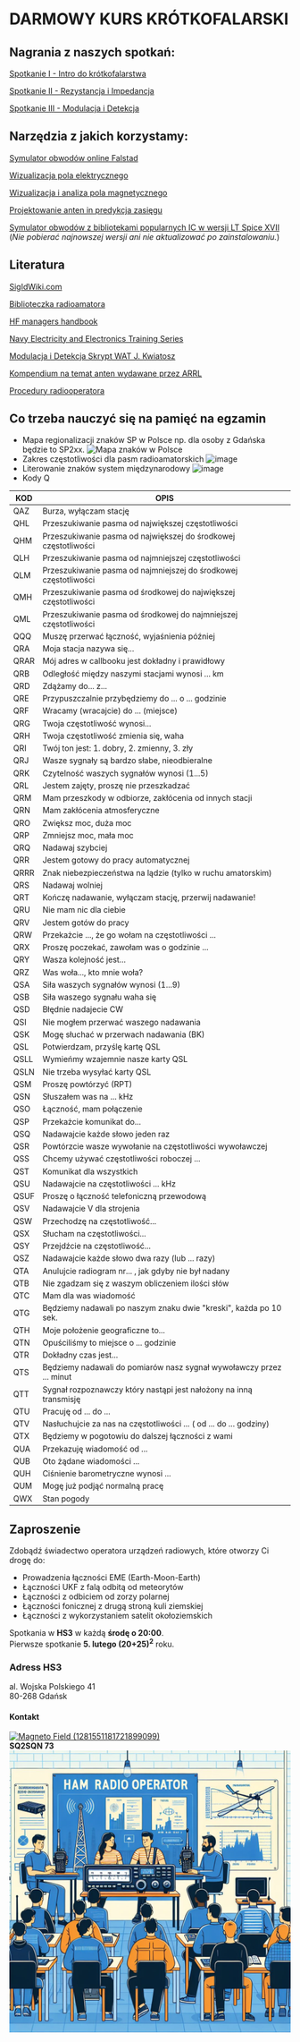 # DARMOWY KURS KRÓTKOFALARSKI
## Nagrania z naszych spotkań:
[Spotkanie I - Intro do krótkofalarstwa](https://www.youtube.com/watch?v=U8DDvWzYUmg)

[Spotkanie II - Rezystancja i Impedancja](https://www.youtube.com/watch?v=0uvwHRL_vDw)

[Spotkanie III - Modulacja i Detekcja](https://www.youtube.com/watch?v=NcmU-nrxx9w)

## Narzędzia z jakich korzystamy:
[Symulator obwodów online Falstad](https://www.falstad.com/circuit/circuitjs.html)

[Wizualizacja pola elektrycznego](https://www.falstad.com/vector3de/vector3de.html)

[Wizualizacja i analiza pola magnetycznego](https://www.femm.info/wiki/HomePage)

[Projektowanie anten in predykcja zasięgu](https://www.qsl.net/4nec2/)

[Symulator obwodów z bibliotekami popularnych IC w wersji LT Spice XVII](https://ltspice.analog.com/software/LTspice64.exe)
 (_Nie pobierać najnowszej wersji ani nie aktualizować po zainstalowaniu._)

## Literatura
[SigIdWiki.com](https://www.sigidwiki.com/wiki/Signal_Identification_Guide)

[Biblioteczka radioamatora](http://www.swiatradio.com.pl/virtual/modules.php?name=Sections&sop=listarticles&secid=2)

[HF managers handbook](https://www.iaru-r1.org/wp-content/uploads/2019/08/hf_managers_handbook_v9.pdf)

[Navy Electricity and Electronics Training Series](http://oemcomm.org/navy-electricity-and-electronics-training-series/)

[Modulacja i Detekcja Skrypt WAT J. Kwiatosz](https://docer.pl/doc/neccsn1)

[Kompendium na temat anten wydawane przez ARRL](https://qsl.net/w/wb4bxw//books/ARRL_Antenna_Book_21st_Edition.pdf)

[Procedury radiooperatora](https://www.astrouw.edu.pl/~simkoz/SQ5SCY/Etyka_dla_krotkofalowcow.pdf)
## Co trzeba nauczyć się na pamięć na egzamin
- Mapa regionalizacji znaków SP w Polsce np. dla osoby z Gdańska będzie to SP2xx.
![Mapa znaków w Polsce](https://github.com/user-attachments/assets/278a523e-b3da-4498-9565-dd2f4a003015)
- Zakres częstotliwości dla pasm radioamatorskich
![image](https://github.com/user-attachments/assets/b92b7fdb-42dc-4745-ade2-0feda5313a5d)
- Literowanie znaków system międzynarodowy
![image](https://github.com/user-attachments/assets/5fe4f1d7-df17-44e6-9088-2d5c0bbc6e0b)
- Kody Q

|KOD |	OPIS|
|--|--|
|QAZ	| Burza, wyłączam stację|
|QHL	|Przeszukiwanie pasma od największej częstotliwości|
|QHM	|Przeszukiwanie pasma od największej do środkowej częstotliwości|
|QLH	|Przeszukiwanie pasma od najmniejszej częstotliwości|
|QLM	|Przeszukiwanie pasma od najmniejszej do środkowej częstotliwości|
|QMH	|Przeszukiwanie pasma od środkowej do największej częstotliwości|
|QML	|Przeszukiwanie pasma od środkowej do najmniejszej częstotliwości|
|QQQ	|Muszę przerwać łączność, wyjaśnienia później|
|QRA	|Moja stacja nazywa się...|
|QRAR	|Mój adres w callbooku jest dokładny i prawidłowy|
|QRB	|Odległość między naszymi stacjami wynosi ... km|
|QRD	|Zdążamy do... z...|
|QRE	|Przypuszczalnie przybędziemy do ... o ... godzinie|
|QRF	|Wracamy (wracajcie) do ... (miejsce)|
|QRG	|Twoja częstotliwość wynosi...|
|QRH	|Twoja częstotliwość zmienia się, waha|
|QRI	|Twój ton jest: 1. dobry, 2. zmienny, 3. zły|
|QRJ	|Wasze sygnały są bardzo słabe, nieodbieralne|
|QRK	|Czytelność waszych sygnałów wynosi (1...5)|
|QRL	|Jestem zajęty, proszę nie przeszkadzać|
|QRM	|Mam przeszkody w odbiorze, zakłócenia od innych stacji|
|QRN	|Mam zakłócenia atmosferyczne|
|QRO	|Zwiększ moc, duża moc|
|QRP	|Zmniejsz moc, mała moc|
|QRQ	|Nadawaj szybciej|
|QRR	|Jestem gotowy do pracy automatycznej|
|QRRR	|Znak niebezpieczeństwa na lądzie (tylko w ruchu amatorskim)|
|QRS	|Nadawaj wolniej|
|QRT	|Kończę nadawanie, wyłączam stację, przerwij nadawanie!|
|QRU	|Nie mam nic dla ciebie|
|QRV	|Jestem gotów do pracy|
|QRW	|Przekażcie ..., że go wołam na częstotliwości ...|
|QRX	|Proszę poczekać, zawołam was o godzinie ...|
|QRY	|Wasza kolejność jest...|
|QRZ	|Was woła..., kto mnie woła?|
|QSA	|Siła waszych sygnałów wynosi (1...9)|
|QSB	|Siła waszego sygnału waha się|
|QSD	|Błędnie nadajecie CW|
|QSI	|Nie mogłem przerwać waszego nadawania|
|QSK	|Mogę słuchać w przerwach nadawania (BK)|
|QSL	|Potwierdzam, przyślę kartę QSL|
|QSLL	|Wymieńmy wzajemnie nasze karty QSL|
|QSLN	|Nie trzeba wysyłać karty QSL|
|QSM	|Proszę powtórzyć (RPT)|
|QSN	|Słuszałem was na ... kHz|
|QSO	|Łączność, mam połączenie|
|QSP	|Przekażcie komunikat do...|
|QSQ	|Nadawajcie każde słowo jeden raz|
|QSR	|Powtórzcie wasze wywołanie na częstotliwości wywoławczej|
|QSS	|Chcemy używać częstotliwości roboczej ...|
|QST	|Komunikat dla wszystkich|
|QSU	|Nadawajcie na częstotliwości ... kHz|
|QSUF	|Proszę o łączność telefoniczną przewodową|
|QSV	|Nadawajcie V dla strojenia|
|QSW	|Przechodzę na częstotliwość...|
|QSX	|Słucham na częstotliwości...|
|QSY	|Przejdźcie na częstotliwość...|
|QSZ	|Nadawajcie każde słowo dwa razy (lub ... razy)|
|QTA	|Anulujcie radiogram nr... , jak gdyby nie był nadany|
|QTB	|Nie zgadzam się z waszym obliczeniem ilości słów|
|QTC	|Mam dla was wiadomość|
|QTG	|Będziemy nadawali po naszym znaku dwie "kreski", każda po 10 sek.|
|QTH	|Moje położenie geograficzne to...|
|QTN	|Opuściliśmy to miejsce o ... godzinie|
|QTR	|Dokładny czas jest...|
|QTS	|Będziemy nadawali do pomiarów nasz sygnał wywoławczy przez ... minut|
|QTT	|Sygnał rozpoznawczy który nastąpi jest nałożony na inną transmisję|
|QTU	|Pracuję od ... do ...|
|QTV	|Nasłuchujcie za nas na częstotliwości ... ( od ... do ... godziny)|
|QTX	|Będziemy w pogotowiu do dalszej łączności z wami|
|QUA	|Przekazuję wiadomość od ...|
|QUB	|Oto żądane wiadomości ...|
|QUH	|Ciśnienie barometryczne wynosi ...|
|QUM	|Mogę już podjąć normalną pracę|
|QWX	|Stan pogody|

## Zaproszenie
Zdobądź świadectwo operatora urządzeń radiowych, które otworzy Ci drogę do:
*	Prowadzenia łączności EME (Earth-Moon-Earth)
*	Łączności UKF z falą odbitą od meteorytów
*	Łączności z odbiciem od zorzy polarnej
*	Łączności fonicznej z drugą stroną kuli ziemskiej
*	Łączności z wykorzystaniem satelit okołoziemskich

Spotkania w __HS3__ w każdą __środę o 20:00__.\
Pierwsze spotkanie __5. lutego (20+25)<sup>2</sup>__ roku.
### Adress HS3
al. Wojska Polskiego 41\
80-268 Gdańsk
#### Kontakt
[![Magneto Field (1281551181721899099)](https://img.shields.io/badge/Magneto-Field-%235865F2.svg)](https://discord.com/users/1281551181721899099)\
__SQ2SQN 73__
![Plakat](Ham_radio.png)


